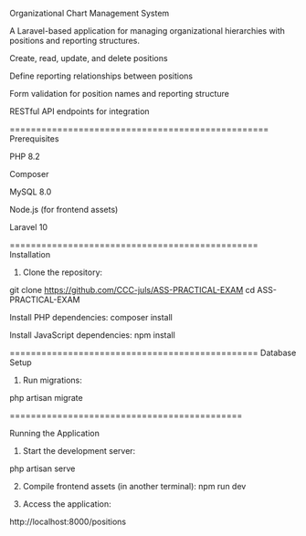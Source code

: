 Organizational Chart Management System

A Laravel-based application for managing organizational hierarchies with positions and reporting structures.


Create, read, update, and delete positions

Define reporting relationships between positions

Form validation for position names and reporting structure


RESTful API endpoints for integration


=================================================
Prerequisites

PHP 8.2 

Composer

MySQL 8.0

Node.js (for frontend assets)

Laravel 10

===============================================
Installation

1. Clone the repository: 

git clone https://github.com/CCC-juls/ASS-PRACTICAL-EXAM
cd ASS-PRACTICAL-EXAM


Install PHP dependencies:
composer install


Install JavaScript dependencies:
npm install


===============================================
Database Setup

1. Run migrations:

php artisan migrate

============================================


Running the Application

1. Start the development server:

php artisan serve

2. Compile frontend assets (in another terminal):
    npm run dev

3. Access the application: 

http://localhost:8000/positions

